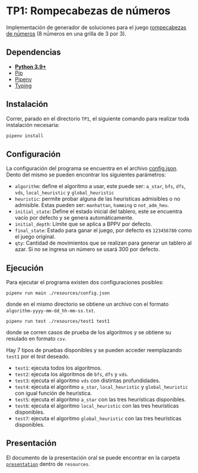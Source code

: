 # TP1: Rompecabezas de números
Implementación de generador de soluciones para el juego [rompecabezas de nú́meros](https://es.wikipedia.org/wiki/Rompecabezas_deslizantes) (8 nú́meros en una grilla de 3 por 3).

## Dependencias
* **[Python 3.9+](https://www.python.org/downloads/)**
* [Pip](https://pip.pypa.io/en/stable/installation/)
* [Pipenv](https://pipenv.pypa.io/en/latest/)
* [Typing](https://pypi.org/project/typing/)

## Instalación
Correr, parado en el directorio `TP1`, el siguiente comando para realizar toda instalación necesaria:
```sh
pipenv install
```

## Configuración
La configuración del programa se encuentra en el archivo [config.json](/TP1/resources/config.json).
Dento del mismo se pueden encontrar los siguientes parámetros:
* `algorithm`: define el algoritmo a usar, este puede ser: `a_star`, `bfs`, `dfs`, `vds`, `local_heuristic` y `global_heuristic`
* `heuristic`: permite probar alguna de las heuristicas admisibles o no admisible. Estas pueden ser: `manhattan`, `hamming` o `not_adm_heu`.
* `initial_state`: Define el estado inicial del tablero, este se encuentra vacío por defecto y se genera automáticamente.
* `initial_depth`: Límite que se aplica a BPPV por defecto.
* `final_state`: Estado para ganar el juego, por defecto es `123456780` como el juego original.
* `qty`: Cantidad de movimientos que se realizan para generar un tablero al azar. Si no se ingresa un número se usará 300 por defecto.

## Ejecución
Para ejecutar el programa existen dos configuraciones posibles:
```shell
pipenv run main ./resources/config.json
```
donde en el mismo directorio se obtiene un archivo con el formato `algorithm-yyyy-mm-dd_hh-mm-ss.txt`.
```shell
pipenv run test ./resources/test1 test1
```
donde se corren casos de prueba de los algoritmos y se obtiene su resulado en formato `csv`. 

Hay 7 tipos de pruebas disponibles y se pueden acceder reemplazando `test1` por el _test_ deseado.
* `test1`: ejecuta todos los algoritmos.
* `test2`: ejecuta los algoritmos de `bfs`, `dfs` y `vds`.
* `test3`: ejecuta el algoritmo `vds` con distintas profundidades.
* `test4`: ejecuta el algoritmo `a_star`, `local_heuristic` y `global_heuristic` con igual función de heurística.
* `test5`: ejecuta el algoritmo `a_star` con las tres heurísticas disponibles.
* `test6`: ejecuta el algoritmo `local_heuristic` con las tres heurísticas disponibles.
* `test7`: ejecuta el algoritmo `global_heuristic` con las tres heurísticas disponibles.

## Presentación
El documento de la presentación oral se puede encontrar en la carpeta [`presentation`](resources/presentation) dentro de `resources`.